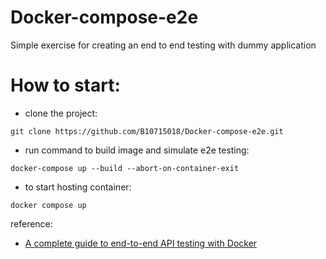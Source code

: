 # Docker-compose-e2e

Simple exercise for creating an end to end testing with dummy application

# How to start:

- clone the project:
```
git clone https://github.com/B10715018/Docker-compose-e2e.git
```

- run command to build image and simulate e2e testing:
```
docker-compose up --build --abort-on-container-exit
```

- to start hosting container:
```
docker compose up
```

reference:
- [A complete guide to end-to-end API testing with Docker](https://www.freecodecamp.org/news/end-to-end-api-testing-with-docker/)
